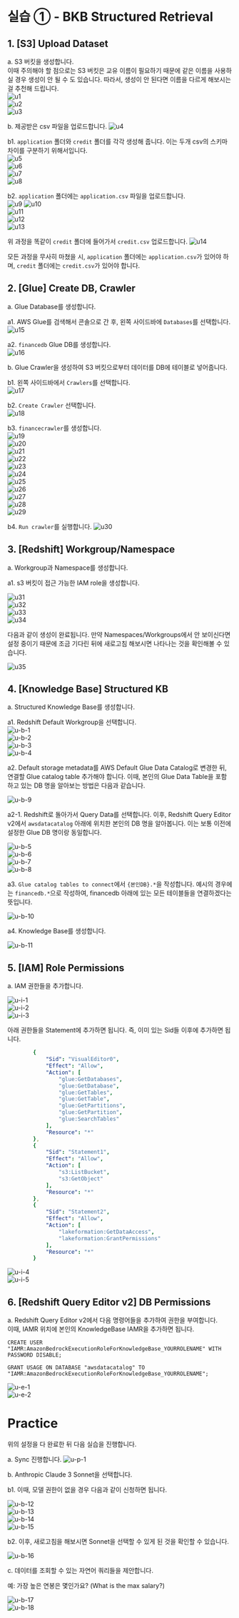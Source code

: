 # 실습 ① - BKB Structured Retrieval

## 1. [S3] Upload Dataset

a. S3 버킷을 생성합니다.   
이때 주의해야 할 점으로는 S3 버킷은 교유 이름이 필요하기 때문에 같은 이름을 사용하실 경우 생성이 안 될 수   도 있습니다. 따라서, 생성이 안 된다면 이름을 다르게 해보시는 걸 추천해 드립니다.  
![u1](../../static/img/u-s3-1.png)  
![u2](../../static/img/u-s3-2.png)  
![u3](../../static/img/u-s3-3.png)  


b. 제공받은 csv 파일을 업로드합니다.
![u4](../../static/img/u-s3-4.png)

b1. `application` 폴더와 `credit` 폴더를 각각 생성해 줍니다. 이는 두개 csv의 스키마 차이를 구분하기 위해서입니다.  
![u5](../../static/img/u-s3-5.png)  
![u6](../../static/img/u-s3-6.png)  
![u7](../../static/img/u-s3-7.png)  
![u8](../../static/img/u-s3-8.png)  

b2. `application` 폴더에는 `application.csv` 파일을 업로드합니다.  
![u9](../../static/img/u-s3-9.png)
![u10](../../static/img/u-s3-10.png)   
![u11](../../static/img/u-s3-11.png)   
![u12](../../static/img/u-s3-12.png)  
![u13](../../static/img/u-s3-13.png)

위 과정을 똑같이 `credit` 폴더에 들어가서 `credit.csv` 업로드합니다.
![u14](../../static/img/u-s3-14.png)

모든 과정을 무사히 마쳤을 시, `application` 폴더에는 `application.csv`가 있어야 하며, `credit` 폴더에는 `credit.csv`가 있어야 합니다.  


## 2. [Glue] Create DB, Crawler

a. Glue Database를 생성합니다.

a1. AWS Glue를 검색해서 콘솔으로 간 후, 왼쪽 사이드바에 `Databases`를 선택합니다.
![u15](../../static/img/u-g-1.png)  

a2. `financedb` Glue DB를 생성합니다.  
![u16](../../static/img/u-g-3.png)  


b. Glue Crawler을 생성하여 S3 버킷으로부터 데이터를 DB에 테이블로 넣어줍니다.  

b1. 왼쪽 사이드바에서 `Crawlers`를 선택합니다.  
![u17](../../static/img/u-g-4.png)    

b2. `Create Crawler` 선택합니다.  
![u18](../../static/img/u-g-5.png)  

b3. `financecrawler`를 생성합니다.  
![u19](../../static/img/u-g-6.png)  
![u20](../../static/img/u-g-7.png)  
![u21](../../static/img/u-g-8.png)    
![u22](../../static/img/u-g-9.png)   
![u23](../../static/img/u-g-10.png)  
![u24](../../static/img/u-g-11.png)  
![u25](../../static/img/u-g-12.png)   
![u26](../../static/img/u-g-13.png)   
![u27](../../static/img/u-g-14.png)   
![u28](../../static/img/u-g-15.png)   
![u29](../../static/img/u-g-16.png)   

b4. `Run crawler`를 실행합니다.
![u30](../../static/img/u-g-17.png)

## 3. [Redshift] Workgroup/Namespace

a. Workgroup과 Namespace를 생성합니다.  

a1. s3 버킷이 접근 가능한 IAM role을 생성합니다.  

![u31](../../static/img/u-r-1.png)   
![u32](../../static/img/u-r-2.png)   
![u33](../../static/img/u-r-3.png)   
![u34](../../static/img/u-r-4.png)  

다음과 같이 생성이 완료됩니다. 만약 Namespaces/Workgroups에서 안 보이신다면 설정 중이기 때문에 조금 기다린 뒤에 새로고침 해보시면 나타나는 것을 확인해볼 수 있습니다.   

![u35](../../static/img/u-r-5.png)   


## 4. [Knowledge Base] Structured KB  

a. Structured Knowledge Base를 생성합니다.

a1. Redshift Default Workgroup을 선택합니다.  
![u-b-1](../../static/img/u-b-1.png)   
![u-b-2](../../static/img/u-b-2.png)   
![u-b-3](../../static/img/u-b-3.png)  
![u-b-4](../../static/img/u-b-4.png)  

a2. Default storage metadata를 AWS Default Glue Data Catalog로 변경한 뒤, 연결할 Glue catalog table 추가해야 합니다. 이때, 본인의 Glue Data Table을 포함하고 있는 DB 명을 알아보는 방법은 다음과 같습니다.  

![u-b-9](../../static/img/u-b-9.png)

a2-1. Redshift로 돌아가서 Query Data를 선택합니다. 이후, Redshift Query Editor v2에서 `awsdatacatalog` 아래에 위치한 본인의 DB 명을 알아봅니다. 이는 보통 이전에 설정한 Glue DB 명이랑 동일합니다.

![u-b-5](../../static/img/u-b-5.png)  
![u-b-6](../../static/img/u-b-6.png)  
![u-b-7](../../static/img/u-b-7.png)  
![u-b-8](../../static/img/u-b-8.png)  

a3. `Glue catalog tables to connect`에서 `{본인DB}.*`을 작성합니다. 예시의 경우에는 `financedb.*`으로 작성하여, financedb 아래에 있는 모든 테이블들을 연결하겠다는 뜻입니다.

![u-b-10](../../static/img/u-b-10.png)  

a4. Knowledge Base를 생성합니다.  

![u-b-11](../../static/img/u-b-11.png)  


## 5. [IAM] Role Permissions

a. IAM 권한들을 추가합니다.  

![u-i-1](../../static/img/u-i-1.png)  
![u-i-2](../../static/img/u-i-2.png)  
![u-i-3](../../static/img/u-i-3.png)  

아래 권한들을 Statement에 추가하면 됩니다. 즉, 이미 있는 Sid들 이후에 추가하면 됩니다.

```yaml
        {
            "Sid": "VisualEditor0",
            "Effect": "Allow",
            "Action": [
                "glue:GetDatabases",
                "glue:GetDatabase",
                "glue:GetTables",
                "glue:GetTable",
                "glue:GetPartitions",
                "glue:GetPartition",
                "glue:SearchTables"
            ],
            "Resource": "*"
        },
        {
            "Sid": "Statement1",
            "Effect": "Allow",
            "Action": [
                "s3:ListBucket",
                "s3:GetObject"
            ],
            "Resource": "*"
        },
        {
            "Sid": "Statement2",
            "Effect": "Allow",
            "Action": [
                "lakeformation:GetDataAccess",
                "lakeformation:GrantPermissions"
            ],
            "Resource": "*"
        }
```

![u-i-4](../../static/img/u-i-4.png)  
![u-i-5](../../static/img/u-i-5.png)  


## 6. [Redshift Query Editor v2] DB Permissions

a. Redshift Query Editor v2에서 다음 명령어들을 추가하여 권한을 부여합니다.  
이때, IAMR 위치에 본인의 KnowledgeBase IAMR을 추가하면 됩니다.  

```
CREATE USER "IAMR:AmazonBedrockExecutionRoleForKnowledgeBase_YOURROLENAME" WITH PASSWORD DISABLE;

GRANT USAGE ON DATABASE "awsdatacatalog" TO "IAMR:AmazonBedrockExecutionRoleForKnowledgeBase_YOURROLENAME";
```

![u-e-1](../../static/img/u-e-1.png)  
![u-e-2](../../static/img/u-e-2.png)  



# Practice

위의 설정을 다 완료한 뒤 다음 실습을 진행합니다.  

a. Sync 진행합니다.
![u-p-1](../../static/img/u-p-1.png)  


b. Anthropic Claude 3 Sonnet을 선택합니다.  

b1. 이때, 모델 권한이 없을 경우 다음과 같이 신청하면 됩니다.   

![u-b-12](../../static/img/u-b-12.png)  
![u-b-13](../../static/img/u-b-13.png)  
![u-b-14](../../static/img/u-b-14.png)  
![u-b-15](../../static/img/u-b-15.png)  

b2. 이후, 새로고침을 해보시면 Sonnet을 선택할 수 있게 된 것을 확인할 수 있습니다.  

![u-b-16](../../static/img/u-b-16.png)  


c. 데이터를 조회할 수 있는 자연어 쿼리들을 제안합니다.  

예: 가장 높은 연봉은 몇인가요? (What is the max salary?)  

![u-b-17](../../static/img/u-b-17.png)  
![u-b-18](../../static/img/u-b-18.png)  